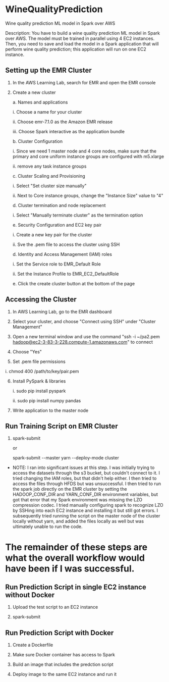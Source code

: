 # WineQualityPrediction
Wine quality prediction ML model in Spark over AWS


Description: You have to build a wine quality prediction ML model in Spark over AWS. The model must be trained in parallel using 4 EC2 instances. Then, you need to save and load the model in a Spark application that will perform wine quality prediction; this application will run on one EC2 instance.


## Setting up the EMR Cluster

1. In the AWS Learning Lab, search for EMR and open the EMR console
2. Create a new cluster

   a. Names and applications

      i. Choose a name for your cluster

      ii. Choose emr-7.1.0 as the Amazon EMR release

      iii. Choose Spark interactive as the application bundle

   b. Cluster Configuration

      i. Since we need 1 master node and 4 core nodes, make sure that the primary and core uniform instance groups are configured with m5.xlarge

      ii. remove any task instance groups

   c. Cluster Scaling and Provisioning

      i. Select "Set cluster size manually"

      ii. Next to Core instance groups, change the "Instance Size" value to "4"

   d. Cluster termination and node replacement

      i. Select "Manually terminate cluster" as the termination option

   e. Security Configuration and EC2 key pair

      i. Create a new key pair for the cluster

      ii. Sve the .pem file to access the cluster using SSH

   d. Identity and Access Management (IAM) roles

      i. Set the Service role to EMR_Default Role

      ii. Set the Instance Profile to EMR_EC2_DefaultRole

   e. Click the create cluster button at the bottom of the page


## Accessing the Cluster

1. In AWS Learning Lab, go to the EMR dashboard

2. Select your cluster, and choose "Connect using SSH" under "Cluster Management"

3. Open a new terminal window and use the command "ssh -i ~/pa2.pem hadoop@ec2-3-83-3-228.compute-1.amazonaws.com" to connect

4. Choose "Yes"

5. Set .pem file permissions

  i. chmod 400 /path/to/key/pair.pem

6. Install PySpark & libraries

   i. sudo pip install pyspark

   ii. sudo pip install numpy pandas

7. Write application to the master node



## Run Training Script on EMR Cluster

1. spark-submit

   or

   spark-submit --master yarn --deploy-mode cluster

* NOTE: I ran into significant issues at this step. I was initially trying to access the datasets through the s3 bucket, but couldn't connect to it. I tried changing the IAM roles, but that didn't help either. I then tried to access the files through HFDS but was unsuccessful. I then tried to run the spark job directly on the EMR cluster by setting the HADOOP_CONF_DIR and YARN_CONF_DIR environment variables, but got that error that my Spark environment was missing the LZO compression codec. I tried manually configuring spark to recognize LZO by SSHing into each EC2 instance and installing it but still got errors. I subsequently tried running the script on the master node of the cluster locally without yarn, and added the files locally as well but was ultimately unable to run the code.


# The remainder of these steps are what the overall workflow would have been if I was successful. 


## Run Prediction Script in single EC2 instance without Docker

1. Upload the test script to an EC2 instance

2. spark-submit


## Run Prediction Script with Docker

1. Create a Dockerfile

2. Make sure Docker container has access to Spark

3. Build an image that includes the predction script

4. Deploy image to the same EC2 instance and run it
